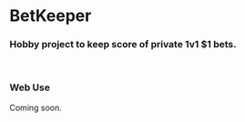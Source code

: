 # BetKeeper
### Hobby project to keep score of private 1v1 $1 bets.

<br/>

### Web Use

Coming soon.

